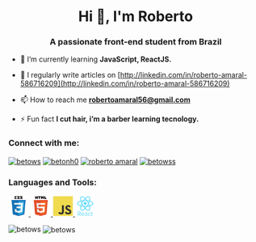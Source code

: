 <h1 align="center">Hi 👋, I'm Roberto</h1>
<h3 align="center">A passionate front-end student from Brazil</h3>

- 🌱 I’m currently learning **JavaScript, ReactJS.**

- 📝 I regularly write articles on [http://linkedin.com/in/roberto-amaral-586716209](http://linkedin.com/in/roberto-amaral-586716209)

- 📫 How to reach me **robertoamaral56@gmail.com**

- ⚡ Fun fact **I cut hair, i’m a barber learning tecnology.**

<h3 align="left">Connect with me:</h3>
<p align="left">
<a href="https://codepen.io/betows" target="blank"><img align="center" src="https://cdn0.iconfinder.com/data/icons/social-media-2091/100/social-32-512.png" alt="betows" height="30" width="40" /></a>
<a href="https://twitter.com/betonh0" target="blank"><img align="center" src="http://simpleicon.com/wp-content/uploads/twitter-3.svg" alt="betonh0" height="30" width="40" /></a>
<a href="https://linkedin.com/in/roberto amaral" target="blank"><img align="center" src="https://pics.freeicons.io/uploads/icons/png/541526511556105711-512.png" alt="roberto amaral" height="30" width="40" /></a>
<a href="https://instagram.com/betowss" target="blank"><img align="center" src="https://freevectoricon.com/wp-content/uploads/2020/08/instagram-logo-png-transparent-svg-vector-freebie-supply-in.png" alt="betowss" height="30" width="40" /></a>
</p>

<h3 align="left">Languages and Tools:</h3>
<p align="left"> <a href="https://www.w3schools.com/css/" target="_blank"> <img src="https://raw.githubusercontent.com/devicons/devicon/master/icons/css3/css3-original-wordmark.svg" alt="css3" width="40" height="40"/> </a> <a href="https://www.w3.org/html/" target="_blank"> <img src="https://raw.githubusercontent.com/devicons/devicon/master/icons/html5/html5-original-wordmark.svg" alt="html5" width="40" height="40"/> </a> <a href="https://developer.mozilla.org/en-US/docs/Web/JavaScript" target="_blank"> <img src="https://raw.githubusercontent.com/devicons/devicon/master/icons/javascript/javascript-original.svg" alt="javascript" width="40" height="40"/> </a> <a href="https://reactjs.org/" target="_blank"> <img src="https://raw.githubusercontent.com/devicons/devicon/master/icons/react/react-original-wordmark.svg" alt="react" width="40" height="40"/> </a> </p>


<p><img align="left" src="https://github-readme-stats.vercel.app/api/top-langs?username=betows&show_icons=true&locale=en&layout=compact" alt="betows" /></p>

<p>&nbsp;<img align="center" src="https://github-readme-stats.vercel.app/api?username=betows&show_icons=true&locale=en" alt="betows" /></p>
